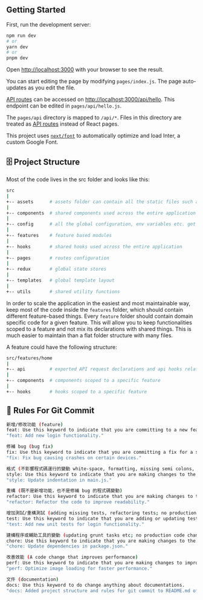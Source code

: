 ## Getting Started

First, run the development server:

```bash
npm run dev
# or
yarn dev
# or
pnpm dev
```

Open [http://localhost:3000](http://localhost:3000) with your browser to see the result.

You can start editing the page by modifying `pages/index.js`. The page auto-updates as you edit the file.

[API routes](https://nextjs.org/docs/api-routes/introduction) can be accessed on [http://localhost:3000/api/hello](http://localhost:3000/api/hello). This endpoint can be edited in `pages/api/hello.js`.

The `pages/api` directory is mapped to `/api/*`. Files in this directory are treated as [API routes](https://nextjs.org/docs/api-routes/introduction) instead of React pages.

This project uses [`next/font`](https://nextjs.org/docs/basic-features/font-optimization) to automatically optimize and load Inter, a custom Google Font.

## 🗄️ Project Structure

Most of the code lives in the src folder and looks like this:

```sh
src
|
+-- assets      # assets folder can contain all the static files such as images, global styles, etc.
|
+-- components  # shared components used across the entire application
|
+-- config      # all the global configuration, env variables etc. get exported from here and used in the app
|
+-- features    # feature based modules
|
+-- hooks       # shared hooks used across the entire application
|
+-- pages       # routes configuration
|
+-- redux       # global state stores
|
+-- templates   # global template layout
|
+-- utils       # shared utility functions
```

In order to scale the application in the easiest and most maintainable way, keep most of the code inside the `features` folder, which should contain different feature-based things. Every `feature` folder should contain domain specific code for a given feature. This will allow you to keep functionalities scoped to a feature and not mix its declarations with shared things. This is much easier to maintain than a flat folder structure with many files.

A feature could have the following structure:

```sh
src/features/home
|
+-- api         # exported API request declarations and api hooks related to a specific feature
|
+-- components  # components scoped to a specific feature
|
+-- hooks       # hooks scoped to a specific feature
```

## 📝 Rules For Git Commit

```sh
新增/修改功能 (feature)
feat: Use this keyword to indicate that you are committing to a new feature.
"feat: Add new login functionality."

修補 bug (bug fix)
fix: Use this keyword to indicate that you are committing a fix for a specific problem or issue.
"fix: Fix bug causing crashes on certain devices."

格式 (不影響程式碼運行的變動 white-space, formatting, missing semi colons, etc)
style: Use this keyword to indicate that you are making changes to the style or formatting of the code, but not its functionality.
"style: Update indentation in main.js."

重構 (既不是新增功能，也不是修補 bug 的程式碼變動)
refactor: Use this keyword to indicate that you are making changes to the code that improve its structure or organisation, but do not add new features or fix bugs.
"refactor: Refactor the code to improve readability."

增加測試/重構測試 (adding missing tests, refactoring tests; no production code change)
test: Use this keyword to indicate that you are adding or updating tests for the code.
"test: Add new unit tests for login functionality."

建構程序或輔助工具的變動 (updating grunt tasks etc; no production code change)
chore: Use this keyword to indicate that you are making changes to the build process or other tasks that are not directly related to the code itself.
"chore: Update dependencies in package.json."

改善效能 (A code change that improves performance)
perf: Use this keyword to indicate that you are making changes to improve the performance of the code.
"perf: Optimize image loading for faster performance."

文件 (documentation)
docs: Use this keyword to do change anything about documentations.
"docs: Added project structure and rules for git commit to README.md of docs."
```
